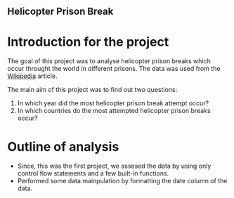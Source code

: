 ## Helicopter Prison Break

# Introduction for the project

The goal of this project was to analyse helicopter prison breaks which occur throught the world in different prisons. The data was used from the [Wikipedia](https://en.wikipedia.org/wiki/List_of_helicopter_prison_escapes) article. 

The main aim of this project was to find out two questions:
1. In which year did the most helicopter prison break attempt occur?
2. In which countries do the most attempted helicopter prison breaks occur?

# Outline of analysis

* Since, this was the first project, we assesed the data by using only control flow statements and a few built-in functions.
* Performed some data mainpulation by formatting the date column of the data.
